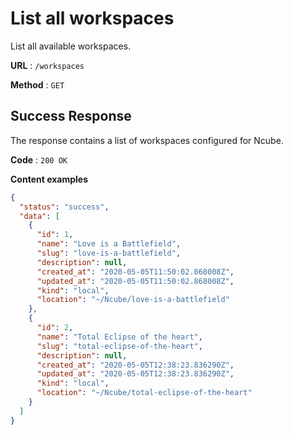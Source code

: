 # List all workspaces

List all available workspaces.

**URL** : `/workspaces`

**Method** : `GET`

## Success Response

The response contains a list of workspaces configured for Ncube.

**Code** : `200 OK`

**Content examples**

```json
{
  "status": "success",
  "data": [
    {
      "id": 1,
      "name": "Love is a Battlefield",
      "slug": "love-is-a-battlefield",
      "description": null,
      "created_at": "2020-05-05T11:50:02.868008Z",
      "updated_at": "2020-05-05T11:50:02.868008Z",
      "kind": "local",
      "location": "~/Ncube/love-is-a-battlefield"
    },
    {
      "id": 2,
      "name": "Total Eclipse of the heart",
      "slug": "total-eclipse-of-the-heart",
      "description": null,
      "created_at": "2020-05-05T12:38:23.836290Z",
      "updated_at": "2020-05-05T12:38:23.836290Z",
      "kind": "local",
      "location": "~/Ncube/total-eclipse-of-the-heart"
    }
  ]
}
```
